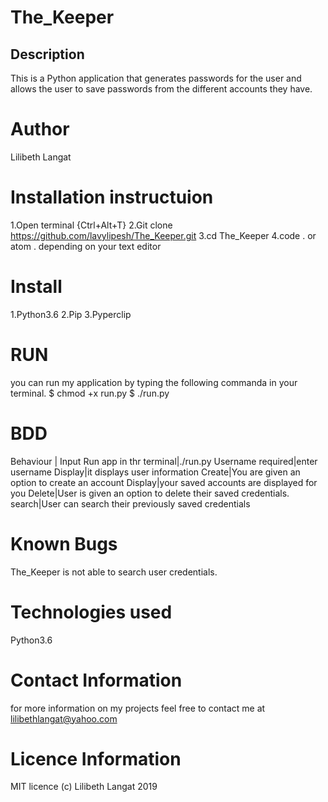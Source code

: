 # The_Keeper
## Description
This is a Python application that generates passwords for the user and allows the user to save  passwords from the different accounts they have.
# Author 
Lilibeth Langat
# Installation instructuion
1.Open terminal {Ctrl+Alt+T}
2.Git clone https://github.com/lavylipesh/The_Keeper.git
3.cd The_Keeper
4.code . or atom . depending on your text editor

# Install
1.Python3.6
2.Pip
3.Pyperclip
# RUN
you can run my application by typing the following commanda in your terminal.
$ chmod +x run.py
$ ./run.py
# BDD
Behaviour    |    Input
Run app in thr terminal|./run.py
Username required|enter username
Display|it displays user information
Create|You are given an option to create an account
Display|your saved accounts are displayed for you
Delete|User is given an option to delete their saved credentials.
search|User can search their previously saved credentials
# Known Bugs
The_Keeper is not able to search user credentials.
# Technologies used 
Python3.6
# Contact Information
for more information on my projects feel free to contact me at lilibethlangat@yahoo.com
# Licence Information 
MIT licence (c) Lilibeth Langat 2019
